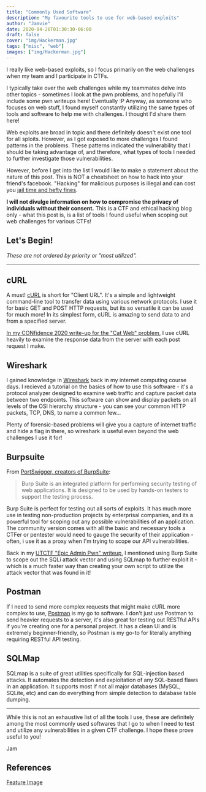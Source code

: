 ```yaml
---
title: "Commonly Used Software"
description: "My favourite tools to use for web-based exploits"
author: "Jamvie"
date: 2020-04-26T01:30:30-06:00
draft: false
cover: "img/Hackerman.jpg"
tags: ["misc", "web"]
images: ["img/Hackerman.jpg"]
---
```


I really like web-based exploits, so I focus primarily on the web challenges when my team and I participate in CTFs.


<!--more-->

 
I typically take over the web challenges while my teammates delve into other topics - sometimes I look at the pwn problems, and hopefully I'll include some pwn writeups here! Eventually :P Anyway, as someone who focuses on web stuff, I found myself constantly utilizing the same types of tools and software to help me with challenges. I thought I'd share them here! 

Web exploits are broad in topic and there definitely doesn't exist one tool for all sploits. However, as I got exposed to more challenges I found patterns in the problems. These patterns indicated the vulnerability that I should be taking advantage of, and therefore, what types of tools I needed to further investigate those vulnerabilities.

However, before I get into the list I would like to make a statement about the nature of this post. This is NOT a cheatsheet on how to hack into your friend's facebook. "Hacking" for malicious purposes is illegal and can cost you [jail time and hefty fines](https://criminal.findlaw.com/criminal-charges/hacking-laws-and-punishments.html). 

**I will not divulge information on how to compromise the privacy of individuals without their consent.** 
This is a CTF and ethical hacking blog only - what this post is, is a list of tools I found useful when scoping out web challenges for various CTFs! 

Let's Begin!
----

_These are not ordered by priority or "most utilized"._

---
## cURL

A must! [cURL](https://curl.haxx.se/) is short for "Client URL". It's a simple and lightweight command-line tool to transfer data using various network protocols. I use it for basic GET and POST HTTP requests, but its so versatile it can be used for much more! In its simplest form, cURL is amazing to send data to and from a specified server. 

[In my CONfidence 2020 write-up for the "Cat Web" problem](https://jamvie.net/posts/02confidence2020_01/), I use cURL heavily to examine the response data from the server with each post request I make. 

## Wireshark
I gained knowledge in [Wireshark](https://www.wireshark.org/) back in my internet computing course days. I recieved a tutorial on the basics of how to use this software - it's a protocol analyzer designed to examine web traffic and capture packet data between two endpoints. This software can show and display packets on all levels of the OSI hierarchy structure - you can see your common HTTP packets, TCP, DNS, to name a common few...

Plenty of forensic-based problems will give you a capture of internet traffic and hide a flag in there, so wireshark is useful even beyond the web challenges I use it for! 

## Burpsuite 
From [PortSwigger, creators of BurpSuite](https://portswigger.net/support/how-to-use-burp-suite):

>Burp Suite is an integrated platform for performing security testing of web applications. It is designed to be used by hands-on testers to support the testing process.

Burp Suite is perfect for testing out all sorts of exploits. It has much more use in testing non-production projects by enterprisal companies, and its a powerful tool for scoping out any possible vulnerabilities of an application. The community version comes with all the basic and necessary tools a CTFer or pentester would need to gauge the security of their application - often, i use it as a proxy when I'm trying to scope our API vulnerabilities.

Back in my [UTCTF "Epic Admin Pwn" writeup](https://jamvie.net/posts/01utctf01/), I mentioned using Burp Suite to scope out the SQLi attack vector and using SQLmap to further exploit it - which is a much faster way than creating your own script to utilize the attack vector that was found in it! 


## Postman
If I need to send more complex requests that might make cURL more complex to use, [Postman](https://www.postman.com/) is my go to software. I don't just use Postman to send heavier requests to a server, it's also great for testing out RESTful APIs if you're creating one for a personal project. It has a clean UI and is extremely beginner-friendly, so Postman is my go-to for literally anything requiring RESTful API testing. 

## SQLMap
SQLmap is a suite of great utilities specifically for SQL-injection based attacks. It automates the detection and exploitation of any SQL-based flaws in an application. It supports most if not all major databases (MySQL, SQLite, etc) and can do everything from simple detection to database table dumping.

---

While this is not an exhaustive list of all the tools I use, these are definitely among the most commonly used softwares that I go to when I need to test and utilize any vulnerabilities in a given CTF challenge. I hope these prove useful to you! 

Jam


References
----

[Feature Image](https://knowyourmeme.com/memes/hackerman)